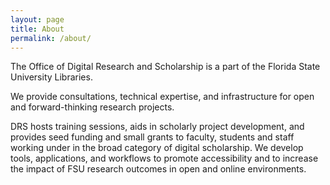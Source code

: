 ```yaml
---
layout: page
title: About
permalink: /about/
---
```


The Office of Digital Research and Scholarship is a part of the Florida State University Libraries.

We provide consultations, technical expertise, and infrastructure for open and forward-thinking research projects. 

DRS hosts training sessions, aids in scholarly project development, and provides seed funding and small grants to faculty, students and staff working under in the broad category of digital scholarship. We develop tools, applications, and workflows to promote accessibility and to increase the impact of FSU research outcomes in open and online environments.